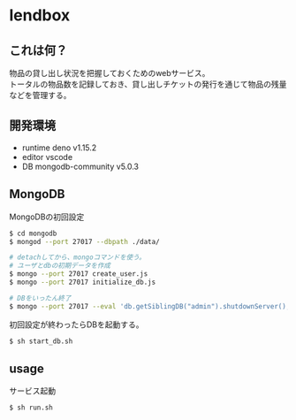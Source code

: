 # lendbox

## これは何？
物品の貸し出し状況を把握しておくためのwebサービス。\
トータルの物品数を記録しておき、貸し出しチケットの発行を通じて物品の残量などを管理する。

## 開発環境
* runtime
    deno v1.15.2
* editor
    vscode
* DB
    mongodb-community v5.0.3

## MongoDB
MongoDBの初回設定
```sh
$ cd mongodb
$ mongod --port 27017 --dbpath ./data/

# detachしてから、mongoコマンドを使う。
# ユーザとdbの初期データを作成
$ mongo --port 27017 create_user.js
$ mongo --port 27017 initialize_db.js

# DBをいったん終了
$ mongo --port 27017 --eval 'db.getSiblingDB("admin").shutdownServer();'
```

初回設定が終わったらDBを起動する。
```sh
$ sh start_db.sh
```

## usage
サービス起動
```sh
$ sh run.sh
```
